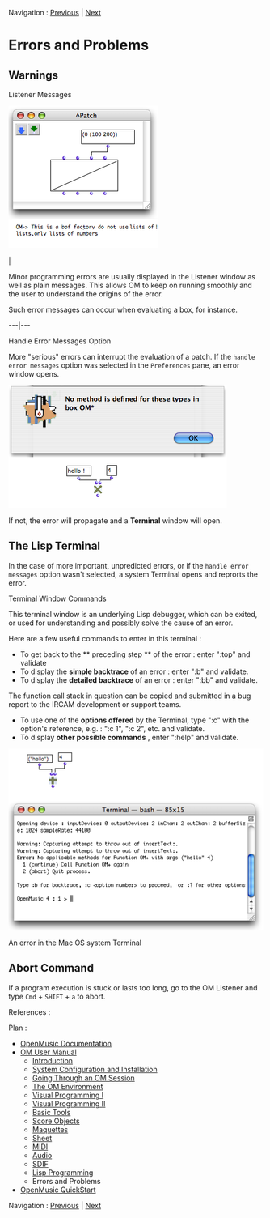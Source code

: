 Navigation : [Previous](LispForOM "page précédente\(Writing Code
for OM\)") | [Next](QuickStart-Chapters "page
suivante\(OpenMusic QuickStart\)")

# Errors and Problems

## Warnings

Listener Messages

![](../res/error1.png)

|

Minor programming errors are usually displayed in the Listener window as well
as plain messages. This allows OM to keep on running smoothly and the user to
understand the origins of the error.

Such error messages can occur when evaluating a box, for instance.  
  
---|---  
  
Handle Error Messages Option

More "serious" errors can interrupt the evaluation of a patch. If the `handle
error messages` option was selected in the `Preferences` pane, an error window
opens.

![](../res/error2.png)

If not, the error will propagate and a **Terminal** window will open.

## The Lisp Terminal

In the case of more important, unpredicted errors, or if the `handle error
messages` option wasn't selected, a system Terminal opens and reprorts the
error.

Terminal Window Commands

This terminal window is an underlying Lisp debugger, which can be exited, or
used for understanding and possibly solve the cause of an error.

Here are a few useful commands to enter in this terminal :

  * To get back to the ** preceding step ** of the error : enter ":top" and validate
  * To display the **simple backtrace** of an error : enter ":b" and validate.
  * To display the  **detailed backtrace** of an error : enter ":bb" and validate.

The function call stack in question can be copied and submitted in a bug
report to the IRCAM development or support teams.

  * To use one of the  **options offered** by the Terminal, type ":c" with the option's reference, e.g. : ":c 1", ":c 2", etc. and validate.
  * To display  **other possible commands** , enter ":help" and validate.

![An error in the Mac OS system Terminal](../res/error3.png)

An error in the Mac OS system Terminal

## Abort Command

If a program execution is stuck or lasts too long, go to the OM Listener and
type `Cmd` \+ `SHIFT` \+ `a` to abort.

References :

Plan :

  * [OpenMusic Documentation](OM-Documentation)
  * [OM User Manual](OM-User-Manual)
    * [Introduction](00-Sommaire)
    * [System Configuration and Installation](Installation)
    * [Going Through an OM Session](Goingthrough)
    * [The OM Environment](Environment)
    * [Visual Programming I](BasicVisualProgramming)
    * [Visual Programming II](AdvancedVisualProgramming)
    * [Basic Tools](BasicObjects)
    * [Score Objects](ScoreObjects)
    * [Maquettes](Maquettes)
    * [Sheet](Sheet)
    * [MIDI](MIDI)
    * [Audio](Audio)
    * [SDIF](SDIF)
    * [Lisp Programming](Lisp)
    * Errors and Problems
  * [OpenMusic QuickStart](QuickStart-Chapters)

Navigation : [Previous](LispForOM "page précédente\(Writing Code
for OM\)") | [Next](QuickStart-Chapters "page
suivante\(OpenMusic QuickStart\)")

